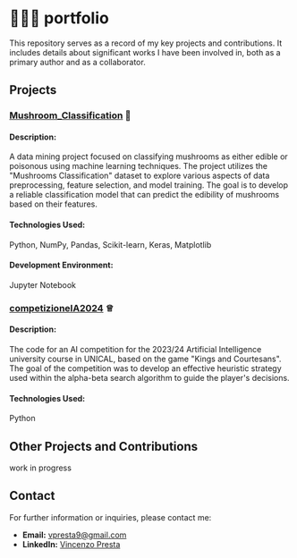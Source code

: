 # 👨🏻‍💻 portfolio 
This repository serves as a record of my key projects and contributions. It includes details about significant works I have been involved in, both as a primary author and as a collaborator. 

## Projects
### [Mushroom_Classification](https://github.com/VincenzoPresta/Mushroom_Classification) 🍄
#### Description:
A data mining project focused on classifying mushrooms as either edible or poisonous using machine learning techniques. The project utilizes the "Mushrooms Classification" dataset to explore various aspects of data preprocessing, feature selection, and model training.   The goal is to develop a reliable classification model that can predict the edibility of mushrooms based on their features.
#### Technologies Used: 
Python, NumPy, Pandas, Scikit-learn, Keras, Matplotlib
#### Development Environment:
Jupyter Notebook

### [competizioneIA2024](https://github.com/VincenzoPresta/competizioneIA2024) ♕
#### Description: 
The code for an AI competition for the 2023/24 Artificial Intelligence university course in UNICAL, based on the game "Kings and Courtesans". The goal of the competition was to develop an effective heuristic strategy used within the alpha-beta search algorithm to guide the player's decisions. 
#### Technologies Used: 
Python

## Other Projects and Contributions
work in progress


## Contact
For further information or inquiries, please contact me:
- **Email:** [vpresta9@gmail.com](mailto:your-email@example.com)
- **LinkedIn:** [Vincenzo Presta](https://www.linkedin.com/in/vincenzo-presta-763113263/)

